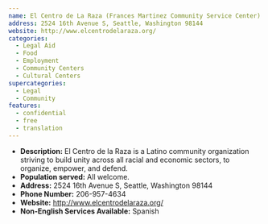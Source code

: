 ```yaml
---
name: El Centro de La Raza (Frances Martinez Community Service Center)
address: 2524 16th Avenue S, Seattle, Washington 98144
website: http://www.elcentrodelaraza.org/
categories:
  - Legal Aid
  - Food
  - Employment
  - Community Centers
  - Cultural Centers
supercategories:
  - Legal
  - Community
features:
  - confidential
  - free
  - translation
---
```

- **Description:** El Centro de la Raza is a Latino community organization striving to build unity across all racial and economic sectors, to organize, empower, and defend. 
- **Population served:** All welcome.
- **Address:** 2524 16th Avenue S, Seattle, Washington 98144
- **Phone Number:** 206-957-4634
- **Website:** http://www.elcentrodelaraza.org/
- **Non-English Services Available:** Spanish 
